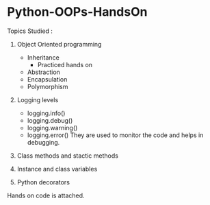 # Python-OOPs-HandsOn

Topics Studied :

1. Object Oriented programming 
   - Inheritance
     - Practiced hands on 
   - Abstraction
   - Encapsulation
   - Polymorphism

2. Logging levels
   - logging.info()
   - logging.debug()
   - logging.warning()
   - logging.error()
   They are used to monitor the code and helps in debugging.

3. Class methods and stactic methods

4. Instance and class variables

5. Python decorators
   
   
Hands on code is attached.

